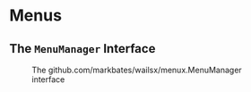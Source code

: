 # Menus

## The `MenuManager` Interface

<figure id="menu-manager" type="listing">

<go doc="github.com/markbates/wailsx/menux.MenuManager"></go>

<figcaption>The <godoc>github.com/markbates/wailsx/menux.MenuManager</godoc> interface</figcaption>

</figure>

